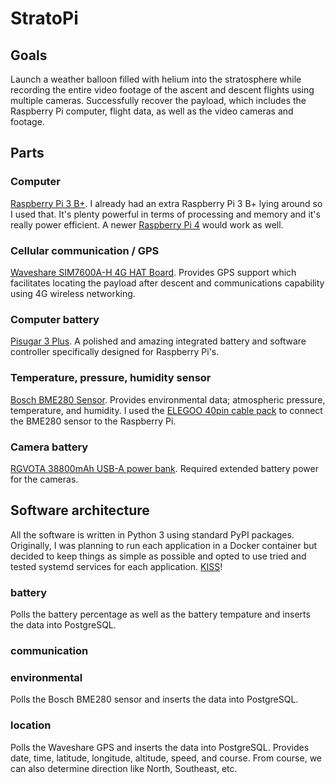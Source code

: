 # StratoPi

## Goals

Launch a weather balloon filled with helium into the stratosphere while recording the entire video footage of the ascent and descent flights using multiple cameras. Successfully recover the payload, which includes the Raspberry Pi computer, flight data, as well as the video cameras and footage.

## Parts

### Computer

[Raspberry Pi 3 B+](https://www.raspberrypi.com/products/raspberry-pi-3-model-b-plus/). I already had an extra Raspberry Pi 3 B+ lying around so I used that. It's plenty powerful in terms of processing and memory and it's really power efficient. A newer [Raspberry Pi 4](https://www.raspberrypi.com/products/raspberry-pi-4-model-b/) would work as well.

### Cellular communication / GPS

[Waveshare SIM7600A-H 4G HAT Board](https://www.amazon.com/gp/product/B07PLTP3M6). Provides GPS support which facilitates locating the payload after descent and communications capability using 4G wireless networking.

### Computer battery

[Pisugar 3 Plus](https://www.amazon.com/gp/product/B09MJ876FW). A polished and amazing integrated battery and software controller specifically designed for Raspberry Pi's.

### Temperature, pressure, humidity sensor

[Bosch BME280 Sensor](https://www.amazon.com/gp/product/B0BQFV883T). Provides environmental data; atmospheric pressure, temperature, and humidity.
I used the [ELEGOO 40pin cable pack](https://www.amazon.com/gp/product/B01EV70C78) to connect the BME280 sensor to the Raspberry Pi.

### Camera battery

[RGVOTA 38800mAh USB-A power bank](https://www.amazon.com/dp/B09H4GLZXT?th=1). Required extended battery power for the cameras.

## Software architecture

All the software is written in Python 3 using standard PyPI packages. Originally, I was planning to run each application in a Docker container but decided to keep things as simple as possible and opted to use tried and tested systemd services for each application. [KISS](https://en.wikipedia.org/wiki/KISS_principle)!

### battery

Polls the battery percentage as well as the battery tempature and inserts the data into PostgreSQL.

### communication

### environmental

Polls the Bosch BME280 sensor and inserts the data into PostgreSQL.

### location

Polls the Waveshare GPS and inserts the data into PostgreSQL. Provides date, time, latitude, longitude, altitude, speed, and course. From course, we can also determine direction like North, Southeast, etc.
